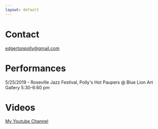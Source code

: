 ```yaml
---
layout: default
---
```


# Contact
edgertonpolly@gmail.com

# Performances
5/25/2019 - Roseville Jazz Festival, Polly's Hot Paupers @ Blue Lion Art Gallery 5:30-6:60 pm

# Videos
[My Youtube Channel](https://www.youtube.com/user/pedgerton)
